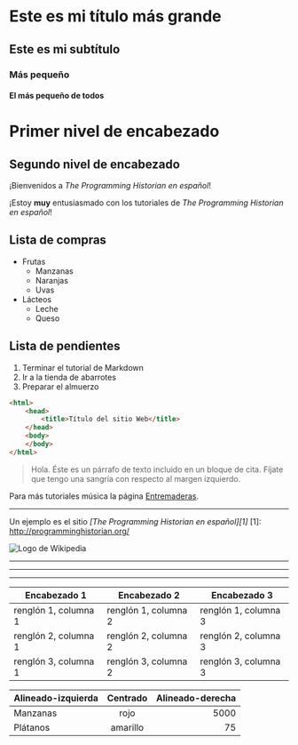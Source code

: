 # Este es mi título más grande
## Este es mi subtítulo
### Más pequeño
#### El más pequeño de todos

Primer nivel de encabezado
===================
Segundo nivel de encabezado
-------------------
¡Bienvenidos a *The Programming Historian en español*!

¡Estoy **muy** entusiasmado con los tutoriales de _The Programming Historian en español_!

Lista de compras
---------------
* Frutas
  * Manzanas
  * Naranjas
  * Uvas
* Lácteos
  * Leche
  * Queso

Lista de pendientes
---------------
1. Terminar el tutorial de Markdown
2. Ir a la tienda de abarrotes
3. Preparar el almuerzo

```html
<html>
    <head>
        <title>Título del sitio Web</title>
    </head>
    <body>
    </body>
</html>
```

> Hola. Éste es un párrafo de texto incluido en un bloque de cita. Fíjate que tengo una sangría con respecto al margen izquierdo.

Para más tutoriales música la página [Entremaderas](https://open.spotify.com/artist/5ZPqIamWjoEPdRTBMZzWJ3).

-----------
Un ejemplo es el sitio *[The Programming Historian en español][1]*
[1]: http://programminghistorian.org/

![Logo de Wikipedia](https://upload.wikimedia.org/wikipedia/en/8/80/Wikipedia-logo-v2.svg "Wikipedia logo")

___
* * *
- - - - - -

| Encabezado 1 | Encabezado 2 | Encabezado 3 |
| --------- | --------- | --------- |
| renglón 1, columna 1 | renglón 1, columna 2 | renglón 1, columna 3|
| renglón 2, columna 1 | renglón 2, columna 2 | renglón 2, columna 3|
| renglón 3, columna 1 | renglón 3, columna 2 | renglón 3, columna 3|

| Alineado-izquierda | Centrado | Alineado-derecha |
| :-------- | :------: | -----: |
| Manzanas | rojo | 5000 |
| Plátanos | amarillo | 75 |

